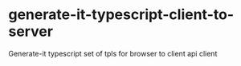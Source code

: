 # generate-it-typescript-client-to-server
Generate-it typescript set of tpls for browser to client api client
